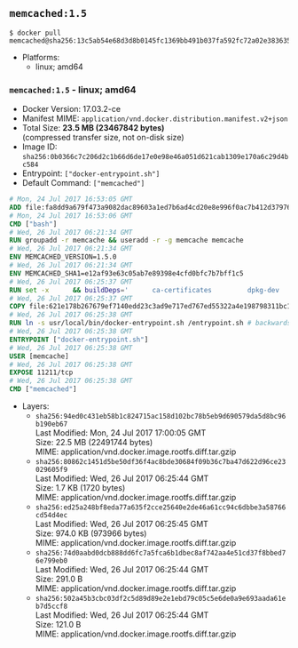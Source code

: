 ## `memcached:1.5`

```console
$ docker pull memcached@sha256:13c5ab54e68d3d8b0145fc1369bb491b037fa592fc72a02e3836351c683e53bc
```

-	Platforms:
	-	linux; amd64

### `memcached:1.5` - linux; amd64

-	Docker Version: 17.03.2-ce
-	Manifest MIME: `application/vnd.docker.distribution.manifest.v2+json`
-	Total Size: **23.5 MB (23467842 bytes)**  
	(compressed transfer size, not on-disk size)
-	Image ID: `sha256:0b0366c7c206d2c1b66d6de17e0e98e46a051d621cab1309e170a6c29d4bc584`
-	Entrypoint: `["docker-entrypoint.sh"]`
-	Default Command: `["memcached"]`

```dockerfile
# Mon, 24 Jul 2017 16:53:05 GMT
ADD file:fa8dd9a679f473a9082dac89603a1ed7b6ad4cd20e8e996f0ac7b412d379761e in / 
# Mon, 24 Jul 2017 16:53:06 GMT
CMD ["bash"]
# Wed, 26 Jul 2017 06:21:34 GMT
RUN groupadd -r memcache && useradd -r -g memcache memcache
# Wed, 26 Jul 2017 06:21:34 GMT
ENV MEMCACHED_VERSION=1.5.0
# Wed, 26 Jul 2017 06:21:34 GMT
ENV MEMCACHED_SHA1=e12af93e63c05ab7e89398e4cfd0bfc7b7bff1c5
# Wed, 26 Jul 2017 06:25:37 GMT
RUN set -x 		&& buildDeps=' 		ca-certificates 		dpkg-dev 		gcc 		libc6-dev 		libevent-dev 		libsasl2-dev 		make 		perl 		wget 	' 	&& apt-get update && apt-get install -y $buildDeps --no-install-recommends 	&& rm -rf /var/lib/apt/lists/* 		&& wget -O memcached.tar.gz "https://memcached.org/files/memcached-$MEMCACHED_VERSION.tar.gz" 	&& echo "$MEMCACHED_SHA1  memcached.tar.gz" | sha1sum -c - 	&& mkdir -p /usr/src/memcached 	&& tar -xzf memcached.tar.gz -C /usr/src/memcached --strip-components=1 	&& rm memcached.tar.gz 		&& cd /usr/src/memcached 		&& ./configure 		--build="$(dpkg-architecture --query DEB_BUILD_GNU_TYPE)" 		--enable-sasl 	&& make -j "$(nproc)" 		&& make test 	&& make install 		&& cd / && rm -rf /usr/src/memcached 		&& apt-mark manual 		libevent-2.0-5 		libsasl2-2 	&& apt-get purge -y --auto-remove $buildDeps 		&& memcached -V
# Wed, 26 Jul 2017 06:25:37 GMT
COPY file:621e178b267679ef7140edd23c3ad9e717ed767ed55322a4e198798311bc1d36 in /usr/local/bin/ 
# Wed, 26 Jul 2017 06:25:38 GMT
RUN ln -s usr/local/bin/docker-entrypoint.sh /entrypoint.sh # backwards compat
# Wed, 26 Jul 2017 06:25:38 GMT
ENTRYPOINT ["docker-entrypoint.sh"]
# Wed, 26 Jul 2017 06:25:38 GMT
USER [memcache]
# Wed, 26 Jul 2017 06:25:38 GMT
EXPOSE 11211/tcp
# Wed, 26 Jul 2017 06:25:38 GMT
CMD ["memcached"]
```

-	Layers:
	-	`sha256:94ed0c431eb58b1c824715ac158d102bc78b5eb9d690579da5d8bc96b190eb67`  
		Last Modified: Mon, 24 Jul 2017 17:00:05 GMT  
		Size: 22.5 MB (22491744 bytes)  
		MIME: application/vnd.docker.image.rootfs.diff.tar.gzip
	-	`sha256:80862c1451d5be50df36f4ac8bde30684f09b36c7ba47d622d96ce23029605f9`  
		Last Modified: Wed, 26 Jul 2017 06:25:44 GMT  
		Size: 1.7 KB (1720 bytes)  
		MIME: application/vnd.docker.image.rootfs.diff.tar.gzip
	-	`sha256:ed25a248bf8eda77a635f2cce25640e2de46a61cc94c6dbbe3a58766cd54d4ec`  
		Last Modified: Wed, 26 Jul 2017 06:25:45 GMT  
		Size: 974.0 KB (973966 bytes)  
		MIME: application/vnd.docker.image.rootfs.diff.tar.gzip
	-	`sha256:74d0aabd0dcb888dd6fc7a5fca6b1dbec8af742aa4e51cd37f8bbed76e799eb0`  
		Last Modified: Wed, 26 Jul 2017 06:25:44 GMT  
		Size: 291.0 B  
		MIME: application/vnd.docker.image.rootfs.diff.tar.gzip
	-	`sha256:502a45b3cbc03df2c5d89d89e2e1ebd79c05c5e6de0a9e693aada61eb7d5ccf8`  
		Last Modified: Wed, 26 Jul 2017 06:25:44 GMT  
		Size: 121.0 B  
		MIME: application/vnd.docker.image.rootfs.diff.tar.gzip
